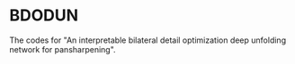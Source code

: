 # BDODUN
 The codes for "An interpretable bilateral detail optimization deep unfolding network for pansharpening".
